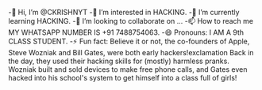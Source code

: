 -👋 Hi, I’m @CKRISHNYT
-👀 I’m interested in HACKING.
-🌱 I’m currently learning HACKING.
-💞️ I’m looking to collaborate on ...
-📫 How to reach me MY WHATSAPP NUMBER IS +91 7488754063.
-😄 Pronouns: I AM A 9th CLASS STUDENT.
-⚡ Fun fact: Believe it or not, the co-founders of Apple, Steve Wozniak and Bill Gates, were both early hackers!exclamation Back in the day, they used their hacking skills for (mostly) harmless pranks. Wozniak built and sold devices to make free phone calls, and Gates even hacked into his school's system to get himself into a class full of girls!
